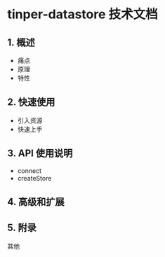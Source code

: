 
# tinper-datastore 技术文档

## 1. 概述

- 痛点
- 原理
- 特性


## 2. 快速使用

- 引入资源
- 快速上手


## 3. API 使用说明

- connect
- createStore

## 4. 高级和扩展


## 5. 附录

其他